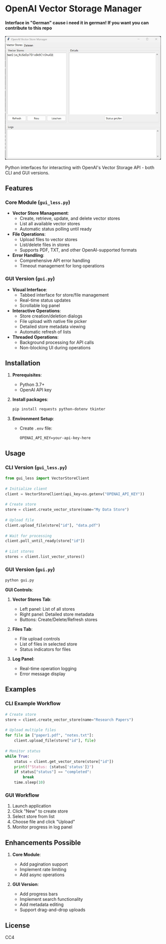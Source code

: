 # OpenAI Vector Storage Manager
#### Interface in "German" cause i need it in german! If you want you can contribute to this repo

![Vectore Storage](vectoregui.jpg)

Python interfaces for interacting with OpenAI's Vector Storage API - both CLI and GUI versions.

## Features

### Core Module (`gui_less.py`)
- **Vector Store Management**:
  - Create, retrieve, update, and delete vector stores
  - List all available vector stores
  - Automatic status polling until ready
- **File Operations**:
  - Upload files to vector stores
  - List/delete files in stores
  - Supports PDF, TXT, and other OpenAI-supported formats
- **Error Handling**:
  - Comprehensive API error handling
  - Timeout management for long operations

### GUI Version (`gui.py`)
- **Visual Interface**:
  - Tabbed interface for store/file management
  - Real-time status updates
  - Scrollable log panel
- **Interactive Operations**:
  - Store creation/deletion dialogs
  - File upload with native file picker
  - Detailed store metadata viewing
  - Automatic refresh of lists
- **Threaded Operations**:
  - Background processing for API calls
  - Non-blocking UI during operations

## Installation

1. **Prerequisites**:
   - Python 3.7+
   - OpenAI API key

2. **Install packages**:
   ```bash
   pip install requests python-dotenv tkinter
   ```

3. **Environment Setup**:
   - Create `.env` file:
     ```env
     OPENAI_API_KEY=your-api-key-here
     ```

## Usage

### CLI Version (`gui_less.py`)
```python
from gui_less import VectorStoreClient

# Initialize client
client = VectorStoreClient(api_key=os.getenv("OPENAI_API_KEY"))

# Create store
store = client.create_vector_store(name="My Data Store")

# Upload file
client.upload_file(store["id"], "data.pdf")

# Wait for processing
client.poll_until_ready(store["id"])

# List stores
stores = client.list_vector_stores()
```

### GUI Version (`gui.py`)
```bash
python gui.py
```

**GUI Controls**:
1. **Vector Stores Tab**:
   - Left panel: List of all stores
   - Right panel: Detailed store metadata
   - Buttons: Create/Delete/Refresh stores

2. **Files Tab**:
   - File upload controls
   - List of files in selected store
   - Status indicators for files

3. **Log Panel**:
   - Real-time operation logging
   - Error message display

## Examples

### CLI Example Workflow
```python
# Create store
store = client.create_vector_store(name="Research Papers")

# Upload multiple files
for file in ["paper1.pdf", "notes.txt"]:
    client.upload_file(store["id"], file)

# Monitor status
while True:
    status = client.get_vector_store(store["id"])
    print(f"Status: {status['status']}")
    if status["status"] == "completed":
        break
    time.sleep(10)
```

### GUI Workflow
1. Launch application
2. Click "New" to create store
3. Select store from list
4. Choose file and click "Upload"
5. Monitor progress in log panel

## Enhancements Possible

1. **Core Module**:
   - Add pagination support
   - Implement rate limiting
   - Add async operations

2. **GUI Version**:
   - Add progress bars
   - Implement search functionality
   - Add metadata editing
   - Support drag-and-drop uploads

## License

CC4


